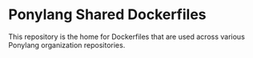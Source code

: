 # Ponylang Shared Dockerfiles


This repository is the home for Dockerfiles that are used across various Ponylang organization repositories.
